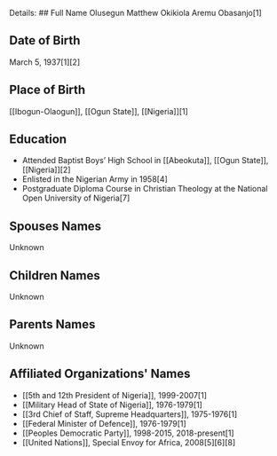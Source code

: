 Details: ## Full Name
Olusegun Matthew Okikiola Aremu Obasanjo[1]

## Date of Birth
March 5, 1937[1][2]

## Place of Birth
[[Ibogun-Olaogun]], [[Ogun State]], [[Nigeria]][1]

## Education
- Attended Baptist Boys’ High School in [[Abeokuta]], [[Ogun State]], [[Nigeria]][2]
- Enlisted in the Nigerian Army in 1958[4]
- Postgraduate Diploma Course in Christian Theology at the National Open University of Nigeria[7]

## Spouses Names
Unknown

## Children Names
Unknown

## Parents Names
Unknown

## Affiliated Organizations' Names
- [[5th and 12th President of Nigeria]], 1999-2007[1]
- [[Military Head of State of Nigeria]], 1976-1979[1]
- [[3rd Chief of Staff, Supreme Headquarters]], 1975-1976[1]
- [[Federal Minister of Defence]], 1976-1979[1]
- [[Peoples Democratic Party]], 1998-2015, 2018-present[1]
- [[United Nations]], Special Envoy for Africa, 2008[5][6][8]

